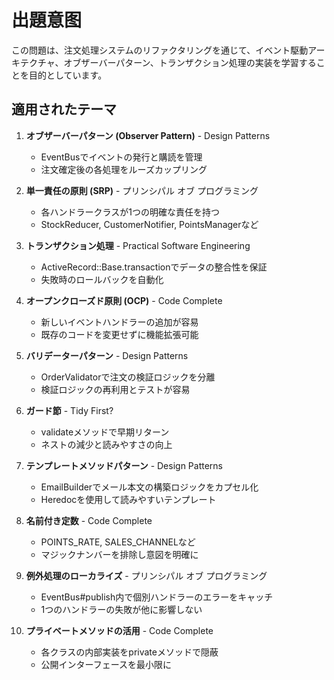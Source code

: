 # 出題意图

この問題は、注文処理システムのリファクタリングを通じて、イベント駆動アーキテクチャ、オブザーバーパターン、トランザクション処理の実装を学習することを目的としています。

## 適用されたテーマ

1. **オブザーバーパターン (Observer Pattern)** - Design Patterns
   - EventBusでイベントの発行と購読を管理
   - 注文確定後の各処理をルーズカップリング

2. **単一責任の原則 (SRP)** - プリンシパル オブ プログラミング
   - 各ハンドラークラスが1つの明確な責任を持つ
   - StockReducer, CustomerNotifier, PointsManagerなど

3. **トランザクション処理** - Practical Software Engineering
   - ActiveRecord::Base.transactionでデータの整合性を保証
   - 失敗時のロールバックを自動化

4. **オープンクローズド原則 (OCP)** - Code Complete
   - 新しいイベントハンドラーの追加が容易
   - 既存のコードを変更せずに機能拡張可能

5. **バリデーターパターン** - Design Patterns
   - OrderValidatorで注文の検証ロジックを分離
   - 検証ロジックの再利用とテストが容易

6. **ガード節** - Tidy First?
   - validateメソッドで早期リターン
   - ネストの減少と読みやすさの向上

7. **テンプレートメソッドパターン** - Design Patterns
   - EmailBuilderでメール本文の構築ロジックをカプセル化
   - Heredocを使用して読みやすいテンプレート

8. **名前付き定数** - Code Complete
   - POINTS_RATE, SALES_CHANNELなど
   - マジックナンバーを排除し意図を明確に

9. **例外処理のローカライズ** - プリンシパル オブ プログラミング
   - EventBus#publish内で個別ハンドラーのエラーをキャッチ
   - 1つのハンドラーの失敗が他に影響しない

10. **プライベートメソッドの活用** - Code Complete
    - 各クラスの内部実装をprivateメソッドで隠蔽
    - 公開インターフェースを最小限に